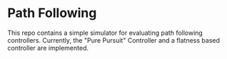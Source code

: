 # Path Following

This repo contains a simple simulator for evaluating path following controllers.
Currently, the "Pure Pursuit" Controller and a flatness based controller are implemented.


